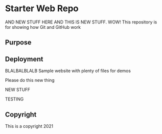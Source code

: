 # Starter Web Repo
AND NEW STUFF HERE
AND THIS IS NEW STUFF. WOW!
This repository is for showing how Git and GitHub work

## Purpose

## Deployment
BLALBALBLALB
Sample website with plenty of files for demos

Please do this new thing

NEW STUFF 

TESTING

## Copyright

This is a copyright 2021

